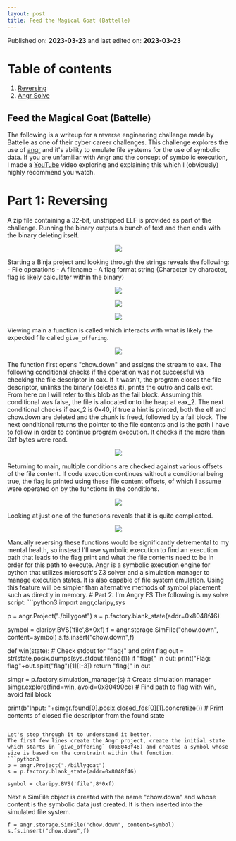 ```yaml
--- 
layout: post 
title: Feed the Magical Goat (Battelle)
--- 
```

 
Published on: **2023-03-23** and last edited on: **2023-03-23** 

# Table of contents 
1. [Reversing](#reversing) 
2. [Angr Solve](#angr) 
 
 
## Feed the Magical Goat (Battelle)
 
The following is a writeup for a reverse engineering challenge made by Battelle as one of their cyber career challenges. This challenge explores the use of <a href="https://angr.io">angr</a> and it's ability to emulate file systems for the use of symbolic data. If you are unfamiliar with Angr and the concept of symbolic execution, I made a <a href="https://youtu.be/QkVzjn3z0iw">YouTube</a> video exploring and explaining this which I (obviously) highly recommend you watch.
<a name="reversing"></a> 
# Part 1: Reversing
A zip file containing a 32-bit, unstripped ELF is provided as part of the challenge. Running the binary outputs a bunch of text and then ends with the binary deleting itself. 
<p align="center"> 
  <img src="/assets/2023-03-23/Screenshot_2.png" /> 
</p> 
Starting a Binja project and looking through the strings reveals the following:
- File operations
- A filename
- A flag format string (Character by character, flag is likely calculater within the binary)
<p align="center"> 
  <img src="/assets/2023-03-23/Screenshot_3.png" /> 
</p> 
<p align="center"> 
  <img src="/assets/2023-03-23/Screenshot_4.png" /> 
</p> 
<p align="center"> 
  <img src="/assets/2023-03-23/Screenshot_5.png" /> 
</p> 

Viewing main a function is called which interacts with what is likely the expected file called `give_offering`.
<p align="center"> 
  <img src="/assets/2023-03-23/Screenshot_6.png" /> 
</p> 
The function first opens "chow.down" and assigns the stream to eax. The following conditional checks if the operation was not successful via checking the file descriptor in eax. If it wasn't, the program closes the file descriptor, unlinks the binary (deletes it), prints the outro and calls exit. From here on I will refer to this blob as the fail block. Assuming this conditional was false, the file is allocated onto the heap at eax_2. The next conditional checks if eax_2 is 0x40, if true a hint is printed, both the elf and chow.down are deleted and the chunk is freed, followed by a fail block. The next conditional returns the pointer to the file contents and is the path I have to follow in order to continue program execution. It checks if the more than 0xf bytes were read.
<p align="center"> 
  <img src="/assets/2023-03-23/Screenshot_7.png" /> 
</p> 
Returning to main, multiple conditions are checked against various offsets of the file content. If code execution continues without a conditional being true, the flag is printed using these file content offsets, of which I assume were operated on by the functions in the conditions.
<p align="center"> 
  <img src="/assets/2023-03-23/Screenshot_8.png" /> 
</p> 
Looking at just one of the functions reveals that it is quite complicated.
<p align="center"> 
  <img src="/assets/2023-03-23/Screenshot_9.png" /> 
</p> 
Manually reversing these functions would be significantly detremental to my mental health, so instead I'll use symbolic execution to find an execution path that leads to the flag print and what the file contents need to be in order for this path to execute. Angr is a symbolic execution engine for python that utilizes microsoft's Z3 solver and a simulation manager to manage execution states. It is also capable of file system emulation. Using this feature will be simpler than alternative methods of symbol placement such as directly in memory.
<a name="angr"></a> 
# Part 2: I'm Angry FS
The following is my solve script:
```python3
import angr,claripy,sys

p = angr.Project("./billygoat")
s = p.factory.blank_state(addr=0x8048f46)

symbol = claripy.BVS('file',8*0xf)
f = angr.storage.SimFile("chow.down", content=symbol)
s.fs.insert("chow.down",f)

def win(state): # Check stdout for "flag{" and print flag
        out = str(state.posix.dumps(sys.stdout.fileno()))
        if "flag{" in out:
                print("Flag: flag"+out.split("flag")[1][:-3])
        return "flag{" in out

simgr = p.factory.simulation_manager(s) # Create simulation manager
simgr.explore(find=win, avoid=0x80490ce) # Find path to flag with win, avoid fail block

print(b"Input: "+simgr.found[0].posix.closed_fds[0][1].concretize()) # Print contents of closed file descriptor from the found state
```

Let's step through it to understand it better.
The first few lines create the Angr project, create the initial state which starts in `give_offering` (0x8048f46) and creates a symbol whose size is based on the constraint within that function.
```python3
p = angr.Project("./billygoat")
s = p.factory.blank_state(addr=0x8048f46)

symbol = claripy.BVS('file',8*0xf)
```
Next a SimFile object is created with the name "chow.down" and whose content is the symbolic data just created. It is then inserted into the simulated file system.
```python3
f = angr.storage.SimFile("chow.down", content=symbol)
s.fs.insert("chow.down",f)
```


